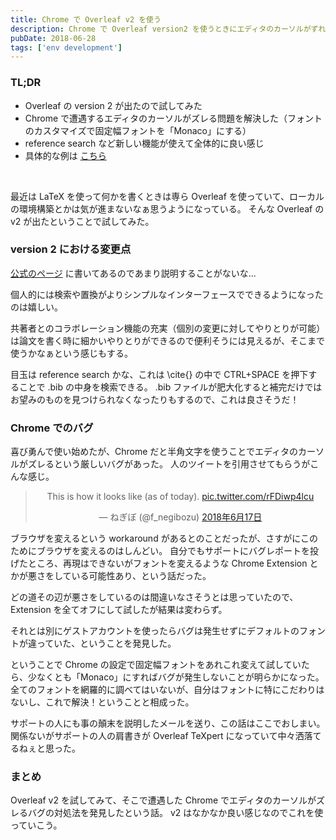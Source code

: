 ```yaml
---
title: Chrome で Overleaf v2 を使う
description: Chrome で Overleaf version2 を使うときにエディタのカーソルがずれるバグがあったが固定幅フォントにすることで回避できるというブログ記事。
pubDate: 2018-06-28
tags: ['env development']
---
```


### TL;DR
- Overleaf の version 2 が出たので試してみた
- Chrome で遭遇するエディタのカーソルがズレる問題を解決した（フォントのカスタマイズで固定幅フォントを「Monaco」にする）
- reference search など新しい機能が使えて全体的に良い感じ
- 具体的な例は [こちら](https://v2.overleaf.com/read/fdjjqtsvgktj)
<br>

最近は LaTeX を使って何かを書くときは専ら Overleaf を使っていて、ローカルの環境構築とかは気が進まないなぁ思うようになっている。
そんな Overleaf の v2 が出たということで試してみた。

### version 2 における変更点
[公式のページ](https://www.overleaf.com/blog/641-try-out-overleaf-v2#.WzOlNBIzbOY) に書いてあるのであまり説明することがないな...

個人的には検索や置換がよりシンプルなインターフェースでできるようになったのは嬉しい。

共著者とのコラボレーション機能の充実（個別の変更に対してやりとりが可能）は論文を書く時に細かいやりとりができるので便利そうには見えるが、そこまで使うかなぁという感じもする。

目玉は reference search かな、これは \cite{} の中で CTRL+SPACE を押下することで .bib の中身を検索できる。
.bib ファイルが肥大化すると補完だけではお望みのものを見つけられなくなったりもするので、これは良さそうだ！

### Chrome でのバグ
喜び勇んで使い始めたが、Chrome だと半角文字を使うことでエディタのカーソルがズレるという厳しいバグがあった。
人のツイートを引用させてもらうがこんな感じ。

<div align="center">
<blockquote class="twitter-tweet" data-lang="ja"><p lang="en" dir="ltr">This is how it looks like (as of today). <a href="https://t.co/rFDiwp4lcu">pic.twitter.com/rFDiwp4lcu</a></p>&mdash; ねぎぼ (@f_negibozu) <a href="https://twitter.com/f_negibozu/status/1008265075768025088?ref_src=twsrc%5Etfw">2018年6月17日</a></blockquote>
<script async src="https://platform.twitter.com/widgets.js" charset="utf-8"></script>
</div>

ブラウザを変えるという workaround があるとのことだったが、さすがにこのためにブラウザを変えるのはしんどい。
自分でもサポートにバグレポートを投げたところ、再現はできないがフォントを変えるような Chrome Extension とかが悪さをしている可能性あり、という話だった。

どの道その辺が悪さをしているのは間違いなさそうとは思っていたので、Extension を全てオフにして試したが結果は変わらず。

それとは別にゲストアカウントを使ったらバグは発生せずにデフォルトのフォントが違っていた、ということを発見した。

ということで Chrome の設定で固定幅フォントをあれこれ変えて試していたら、少なくとも「Monaco」にすればバグが発生しないことが明らかになった。
全てのフォントを網羅的に調べてはいないが、自分はフォントに特にこだわりはないし、これで解決！ということと相成った。

サポートの人にも事の顛末を説明したメールを送り、この話はここでおしまい。
関係ないがサポートの人の肩書きが Overleaf TeXpert になっていて中々洒落てるねぇと思った。

### まとめ
Overleaf v2 を試してみて、そこで遭遇した Chrome でエディタのカーソルがズレるバグの対処法を発見したという話。
v2 はなかなか良い感じなのでこれを使っていこう。
